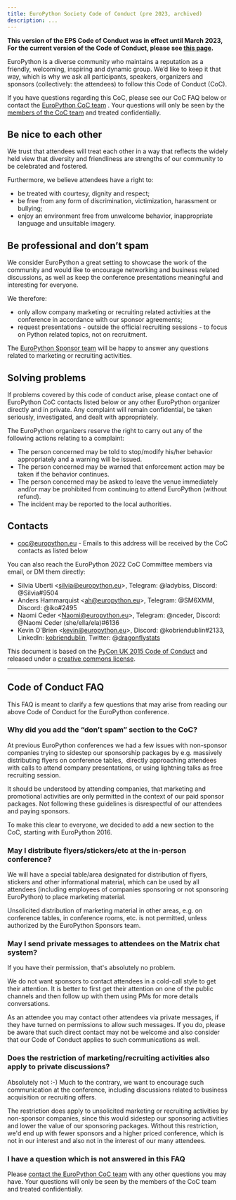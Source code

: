 ```yaml
---
title: EuroPython Society Code of Conduct (pre 2023, archived)
description: ...
---
```


**This version of the EPS Code of Conduct was in effect until March 2023, For the current version of the Code of Conduct, please see [this page](/about/coc/).**

EuroPython is a diverse community who maintains a reputation as a friendly, welcoming, inspiring and dynamic group. We’d like to keep it that way, which is why we ask all participants, speakers, organizers and sponsors (collectively: the attendees) to follow this Code of Conduct (CoC).

If you have questions regarding this CoC, please see our CoC FAQ below or contact the [EuroPython CoC team](mailto:coc@europython.eu) . Your questions will only be seen by the [members of the CoC team](https://ep2021.europython.eu/europython/team/#Code-of-Conduct-WG) and treated confidentially.

## Be nice to each other

We trust that attendees will treat each other in a way that reflects the widely held view that diversity and friendliness are strengths of our community to be celebrated and fostered.

Furthermore, we believe attendees have a right to:

* be treated with courtesy, dignity and respect;
* be free from any form of discrimination, victimization, harassment or bullying;
* enjoy an environment free from unwelcome behavior, inappropriate language and unsuitable imagery.

## Be professional and don’t spam

We consider EuroPython a great setting to showcase the work of the community and would like to encourage networking and business related discussions, as well as keep the conference presentations meaningful and interesting for everyone.

We therefore:

* only allow company marketing or recruiting related activities at the conference in accordance with our sponsor agreements;
* request presentations \- outside the official recruiting sessions \- to focus on Python related topics, not on recruitment.

The [EuroPython Sponsor team](mailto:sponsoring@europython.eu) will be happy to answer any questions related to marketing or recruiting activities.

## Solving problems

If problems covered by this code of conduct arise, please contact one of EuroPython CoC contacts listed below or any other EuroPython organizer directly and in private. Any complaint will remain confidential, be taken seriously, investigated, and dealt with appropriately.

The EuroPython organizers reserve the right to carry out any of the following actions relating to a complaint:

* The person concerned may be told to stop/modify his/her behavior appropriately and a warning will be issued.
* The person concerned may be warned that enforcement action may be taken if the behavior continues.
* The person concerned may be asked to leave the venue immediately and/or may be prohibited from continuing to attend EuroPython (without refund).
* The incident may be reported to the local authorities.

## Contacts

* [coc@europython.eu](mailto:coc@europython.eu) \- Emails to this address will be received by the CoC contacts as listed below

You can also reach the EuroPython 2022 CoC Committee members via email, or DM them directly:

* Silvia Uberti \<silvia@europython.eu\>, Telegram: @ladybiss, Discord: @Silvia\#9504
* Anders Hammarquist \<[ah@europython.eu](mailto:ah@europython.eu)\>, Telegram: @SM6XMM, Discord: @iko\#2495
* Naomi Ceder \<Naomi@europython.eu\>, Telegram: @nceder, Discord: @Naomi Ceder (she/ella/ela)\#6136
* Kevin O'Brien \<kevin@europython.eu\>, Discord: @kobriendublin\#2133, LinkedIn: [kobriendublin](https://www.linkedin.com/in/kobriendublin/), Twitter: @[dragonflystats](https://twitter.com/dragonflystats)

This document is based on the [PyCon UK 2015 Code of Conduct](https://web.archive.org/web/20150515012345/http://www.pyconuk.org/codeofconduct) and released under a [creative commons license](http://creativecommons.org/licenses/by-nc-sa/3.0/).



---

## Code of Conduct FAQ

This FAQ is meant to clarify a few questions that may arise from reading our above Code of Conduct for the EuroPython conference.

### Why did you add the “don’t spam” section to the CoC?

At previous EuroPython conferences we had a few issues with non\-sponsor companies trying to sidestep our sponsorship packages by e.g. massively distributing flyers on conference tables,  directly approaching attendees with calls to attend company presentations, or using lightning talks as free recruiting session.

It should be understood by attending companies, that marketing and promotional activities are only permitted in the context of our paid sponsor packages. Not following these guidelines is disrespectful of our attendees and paying sponsors.

To make this clear to everyone, we decided to add a new section to the CoC, starting with EuroPython 2016\.

### May I distribute flyers/stickers/etc at the in\-person conference?

We will have a special table/area designated for distribution of flyers, stickers and other informational material, which can be used by all attendees (including employees of companies sponsoring or not sponsoring EuroPython) to place marketing material.

Unsolicited distribution of marketing material in other areas, e.g. on conference tables, in conference rooms, etc. is not permitted, unless authorized by the EuroPython Sponsors team.

### May I send private messages to attendees on the Matrix chat system?

If you have their permission, that's absolutely no problem.

We do not want sponsors to contact attendees in a cold\-call style to get their attention. It is better to first get their attention on one of the public channels and then follow up with them using PMs for more details conversations.

As an attendee you may contact other attendees via private messages, if they have turned on permissions to allow such messages. If you do, please be aware that such direct contact may not be welcome and also consider that our Code of Conduct applies to such communications as well.

### Does the restriction of marketing/recruiting activities also apply to private discussions?

Absolutely not :\-) Much to the contrary, we want to encourage such communication at the conference, including discussions related to business acquisition or recruiting offers.

The restriction does apply to unsolicited marketing or recruiting activities by non\-sponsor companies, since this would sidestep our sponsoring activities and lower the value of our sponsoring packages. Without this restriction, we'd end up with fewer sponsors and a higher priced conference, which is not in our interest and also not in the interest of our many attendees.

### I have a question which is not answered in this FAQ

Please [contact the EuroPython CoC team](mailto:coc@europython.eu) with any other questions you may have. Your questions will only be seen by the members of the CoC team and treated confidentially.


